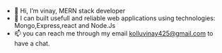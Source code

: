 - 👋 Hi, I’m vinay, MERN stack developer
- 👀 I can built usefull and reliable web applications using technologies: Mongo,Express,react and Node.Js
- 📫 you can reach me through my email kolluvinay425@gmail.com to have a chat.



